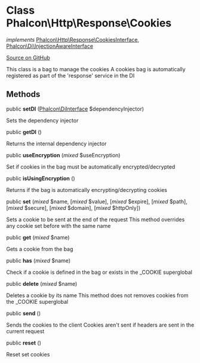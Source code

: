 # Class **Phalcon\\Http\\Response\\Cookies**

*implements* [Phalcon\Http\Response\CookiesInterface](/en/3.1/api/Phalcon_Http_Response_CookiesInterface), [Phalcon\Di\InjectionAwareInterface](/en/3.1/api/Phalcon_Di_InjectionAwareInterface)

<a href="https://github.com/phalcon/cphalcon/blob/master/phalcon/http/response/cookies.zep" class="btn btn-default btn-sm">Source on GitHub</a>

This class is a bag to manage the cookies
A cookies bag is automatically registered as part of the 'response' service in the DI


## Methods
public  **setDI** ([Phalcon\DiInterface](/en/3.1/api/Phalcon_DiInterface) $dependencyInjector)

Sets the dependency injector



public  **getDI** ()

Returns the internal dependency injector



public  **useEncryption** (*mixed* $useEncryption)

Set if cookies in the bag must be automatically encrypted/decrypted



public  **isUsingEncryption** ()

Returns if the bag is automatically encrypting/decrypting cookies



public  **set** (*mixed* $name, [*mixed* $value], [*mixed* $expire], [*mixed* $path], [*mixed* $secure], [*mixed* $domain], [*mixed* $httpOnly])

Sets a cookie to be sent at the end of the request
This method overrides any cookie set before with the same name



public  **get** (*mixed* $name)

Gets a cookie from the bag



public  **has** (*mixed* $name)

Check if a cookie is defined in the bag or exists in the _COOKIE superglobal



public  **delete** (*mixed* $name)

Deletes a cookie by its name
This method does not removes cookies from the _COOKIE superglobal



public  **send** ()

Sends the cookies to the client
Cookies aren't sent if headers are sent in the current request



public  **reset** ()

Reset set cookies



